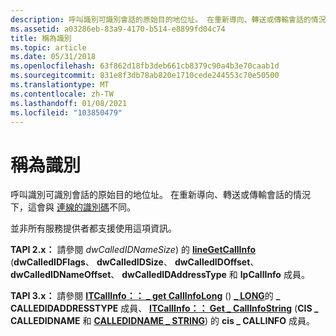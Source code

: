 ```yaml
---
description: 呼叫識別可識別會話的原始目的地位址。 在重新導向、轉送或傳輸會話的情況下，這會與連線的識別碼不同。
ms.assetid: a03286eb-83a9-4170-b514-e8899fd04c74
title: 稱為識別
ms.topic: article
ms.date: 05/31/2018
ms.openlocfilehash: 63f862d18fb3deb661cb8379c90a4b3e70caab1d
ms.sourcegitcommit: 831e8f3db78ab820e1710cede244553c70e50500
ms.translationtype: MT
ms.contentlocale: zh-TW
ms.lasthandoff: 01/08/2021
ms.locfileid: "103850479"
---
```

# <a name="called-identification"></a>稱為識別

呼叫識別可識別會話的原始目的地位址。 在重新導向、轉送或傳輸會話的情況下，這會與 [連線的識別碼](connected-identification-ovr.md)不同。

並非所有服務提供者都支援使用這項資訊。

**TAPI 2.x：** 請參閱 *dwCalledIDNameSize*) 的 [**lineGetCallInfo**](/windows/win32/api/tapi/nf-tapi-linegetcallinfo) (**dwCalledIDFlags**、 **dwCalledIDSize**、 **dwCalledIDOffset**、 **dwCalledIDNameOffset**、 **dwCalledIDAddressType** 和 **lpCallInfo** 成員。

**TAPI 3.x：** 請參閱 [**ITCallInfo：： \_ get CallInfoLong**](/windows/desktop/api/tapi3if/nf-tapi3if-itcallinfo-get_callinfolong) () [**\_ LONG**](/windows/desktop/api/Tapi3if/ne-tapi3if-callinfo_long)的 **\_ CALLEDIDADDRESSTYPE** 成員、 [**ITCallInfo：： Get \_ CallInfoString**](/windows/desktop/api/tapi3if/nf-tapi3if-itcallinfo-get_callinfostring) (**CIS \_ CALLEDIDNAME** 和 [**CALLEDIDNAME \_ STRING**](/windows/desktop/api/Tapi3if/ne-tapi3if-callinfo_string)) 的 **cis \_ CALLINFO** 成員。

 

 
